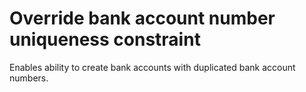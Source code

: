 # Override bank account number uniqueness constraint

Enables ability to create bank accounts with duplicated bank account numbers.
